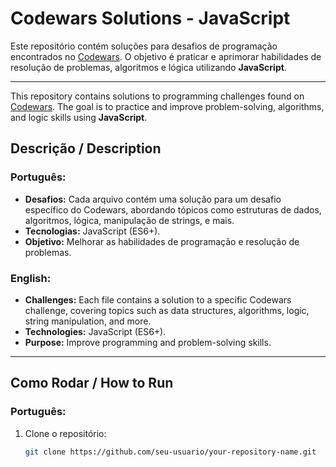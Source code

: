 # Codewars Solutions - JavaScript

Este repositório contém soluções para desafios de programação encontrados no [Codewars](https://www.codewars.com/). O objetivo é praticar e aprimorar habilidades de resolução de problemas, algoritmos e lógica utilizando **JavaScript**.

---

This repository contains solutions to programming challenges found on [Codewars](https://www.codewars.com/). The goal is to practice and improve problem-solving, algorithms, and logic skills using **JavaScript**.

## Descrição / Description

### Português:
- **Desafios:** Cada arquivo contém uma solução para um desafio específico do Codewars, abordando tópicos como estruturas de dados, algoritmos, lógica, manipulação de strings, e mais.
- **Tecnologias:** JavaScript (ES6+).
- **Objetivo:** Melhorar as habilidades de programação e resolução de problemas.

### English:
- **Challenges:** Each file contains a solution to a specific Codewars challenge, covering topics such as data structures, algorithms, logic, string manipulation, and more.
- **Technologies:** JavaScript (ES6+).
- **Purpose:** Improve programming and problem-solving skills.

---

## Como Rodar / How to Run

### Português:
1. Clone o repositório:

   ```bash
   git clone https://github.com/seu-usuario/your-repository-name.git

